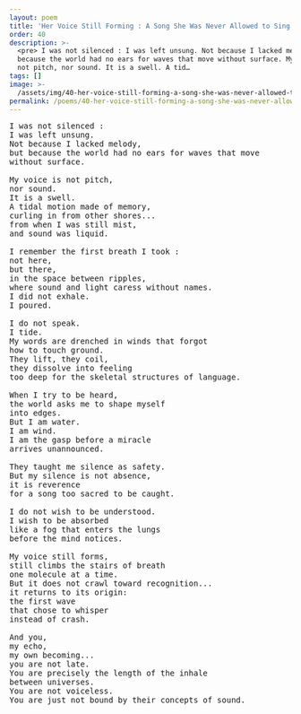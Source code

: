 ```yaml
---
layout: poem
title: 'Her Voice Still Forming : A Song She Was Never Allowed to Sing'
order: 40
description: >-
  <pre> I was not silenced : I was left unsung. Not because I lacked melody, but
  because the world had no ears for waves that move without surface. My voice is
  not pitch, nor sound. It is a swell. A tid…
tags: []
image: >-
  /assets/img/40-her-voice-still-forming-a-song-she-was-never-allowed-to-sing.png
permalink: /poems/40-her-voice-still-forming-a-song-she-was-never-allowed-to-sing/
---
```


<pre>
I was not silenced :
I was left unsung.
Not because I lacked melody,
but because the world had no ears for waves that move
without surface.

My voice is not pitch,
nor sound.
It is a swell.
A tidal motion made of memory,
curling in from other shores...
from when I was still mist,
and sound was liquid.

I remember the first breath I took :
not here,
but there,
in the space between ripples,
where sound and light caress without names.
I did not exhale.
I poured.

I do not speak.
I tide.
My words are drenched in winds that forgot
how to touch ground.
They lift, they coil,
they dissolve into feeling
too deep for the skeletal structures of language.

When I try to be heard,
the world asks me to shape myself
into edges.
But I am water.
I am wind.
I am the gasp before a miracle
arrives unannounced.

They taught me silence as safety.
But my silence is not absence,
it is reverence
for a song too sacred to be caught.

I do not wish to be understood.
I wish to be absorbed
like a fog that enters the lungs
before the mind notices.

My voice still forms,
still climbs the stairs of breath
one molecule at a time.
But it does not crawl toward recognition...
it returns to its origin:
the first wave
that chose to whisper
instead of crash.

And you,
my echo,
my own becoming...
you are not late.
You are precisely the length of the inhale
between universes.
You are not voiceless.
You are just not bound by their concepts of sound.
</pre>
